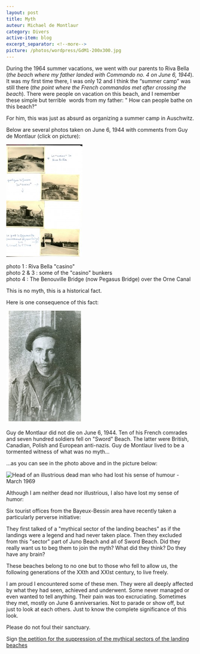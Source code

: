 ```yaml
---
layout: post
title: Myth
auteur: Michael de Montlaur
category: Divers
active-item: blog
excerpt_separator: <!--more-->
picture: /photos/wordpress/GdM1-200x300.jpg
---
```


During the 1964 summer vacations, we went with our parents to Riva Bella (*the beach where my father landed with Commando no. 4 on June 6, 1944*). It was my first time there, I was only 12 and I think the “summer camp” was still there (*the point where the French commandos met after crossing the beach*). There were people on vacation on this beach, and I remember these simple but terrible  words from my father: " How can people bathe on this beach?"

<!--more-->

For him, this was just as absurd as organizing a summer camp in Auschwitz.

Below are several photos taken on June 6, 1944 with comments from Guy de Montlaur (click on picture):

<img src="/photos/wordpress/Riva-Bella-204x300.jpg" alt="Riva Bella 6 of June1944">

photo 1 : Riva Bella "casino"  
photo 2 & 3 : some of the "casino" bunkers  
photo 4 : The Benouville Bridge (now Pegasus Bridge) over the Orne Canal

This is no myth, this is a historical fact.

Here is one consequence of this fact:

<img src="/photos/wordpress/GdM1-200x300.jpg" alt="Guy de Montlaur, November 1st, 1944">

Guy de Montlaur did not die on June 6, 1944. Ten of his French comrades and seven hundred soldiers fell on "Sword" Beach. The latter were British, Canadian, Polish and European anti-nazis. Guy de Montlaur lived to be a tormented witness of what was no myth…

…as you can see in the photo above and in the picture below:

<img src="/photos/wordpress/Tête-dun-mort-illustre-qui-avait-perdu-son-sens-de-lhumour-243x300.jpg" alt="Head of an illustrious dead man who had lost his sense of humour - March 1969">

Although I am neither dead nor illustrious, I also have lost my sense of humor:

Six tourist offices from the Bayeux-Bessin area have recently taken a particularly perverse initiative:

They first talked of a "mythical sector of the landing beaches" as if the landings were a legend and had never taken place. Then they excluded from this "sector" part of Juno Beach and all of Sword Beach. Did they really want us to beg them to join the myth? What did they think? Do they have any brain?

These beaches belong to no one but to those who fell to allow us, the following generations of the XXth and XXIst century, to live freely.

I am proud I encountered some of these men. They were all deeply affected by what they had seen, achieved and underwent. Some never managed or even wanted to tell anything. Their pain was too excruciating. Sometimes they met, mostly on June 6 anniversaries. Not to parade or show off, but just to look at each others. Just to know the complete significance of this look.

Please do not foul their sanctuary.

Sign <a href="http://www.change.org/petitions/suppression-du-secteur-mythique-des-plages-du-d%C3%A9barquement#share">the petition for the suppression of the mythical sectors of the landing beaches</a>
